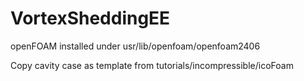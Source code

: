 # VortexSheddingEE

openFOAM installed under
usr/lib/openfoam/openfoam2406

Copy cavity case as template from
tutorials/incompressible/icoFoam

